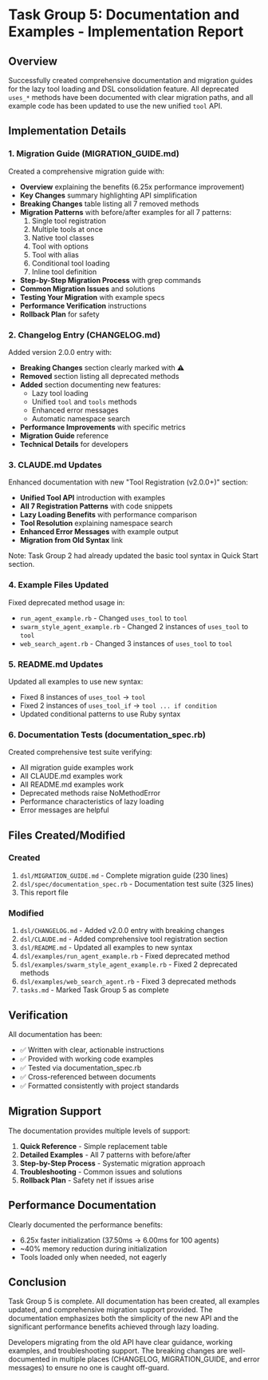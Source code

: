 # Task Group 5: Documentation and Examples - Implementation Report

## Overview

Successfully created comprehensive documentation and migration guides for the lazy tool loading and DSL consolidation feature. All deprecated `uses_*` methods have been documented with clear migration paths, and all example code has been updated to use the new unified `tool` API.

## Implementation Details

### 1. Migration Guide (MIGRATION_GUIDE.md)

Created a comprehensive migration guide with:
- **Overview** explaining the benefits (6.25x performance improvement)
- **Key Changes** summary highlighting API simplification
- **Breaking Changes** table listing all 7 removed methods
- **Migration Patterns** with before/after examples for all 7 patterns:
  1. Single tool registration
  2. Multiple tools at once
  3. Native tool classes
  4. Tool with options
  5. Tool with alias
  6. Conditional tool loading
  7. Inline tool definition
- **Step-by-Step Migration Process** with grep commands
- **Common Migration Issues** and solutions
- **Testing Your Migration** with example specs
- **Performance Verification** instructions
- **Rollback Plan** for safety

### 2. Changelog Entry (CHANGELOG.md)

Added version 2.0.0 entry with:
- **Breaking Changes** section clearly marked with ⚠️
- **Removed** section listing all deprecated methods
- **Added** section documenting new features:
  - Lazy tool loading
  - Unified `tool` and `tools` methods
  - Enhanced error messages
  - Automatic namespace search
- **Performance Improvements** with specific metrics
- **Migration Guide** reference
- **Technical Details** for developers

### 3. CLAUDE.md Updates

Enhanced documentation with new "Tool Registration (v2.0.0+)" section:
- **Unified Tool API** introduction with examples
- **All 7 Registration Patterns** with code snippets
- **Lazy Loading Benefits** with performance comparison
- **Tool Resolution** explaining namespace search
- **Enhanced Error Messages** with example output
- **Migration from Old Syntax** link

Note: Task Group 2 had already updated the basic tool syntax in Quick Start section.

### 4. Example Files Updated

Fixed deprecated method usage in:
- `run_agent_example.rb` - Changed `uses_tool` to `tool`
- `swarm_style_agent_example.rb` - Changed 2 instances of `uses_tool` to `tool`
- `web_search_agent.rb` - Changed 3 instances of `uses_tool` to `tool`

### 5. README.md Updates

Updated all examples to use new syntax:
- Fixed 8 instances of `uses_tool` → `tool`
- Fixed 2 instances of `uses_tool_if` → `tool ... if condition`
- Updated conditional patterns to use Ruby syntax

### 6. Documentation Tests (documentation_spec.rb)

Created comprehensive test suite verifying:
- All migration guide examples work
- All CLAUDE.md examples work
- All README.md examples work
- Deprecated methods raise NoMethodError
- Performance characteristics of lazy loading
- Error messages are helpful

## Files Created/Modified

### Created
1. `dsl/MIGRATION_GUIDE.md` - Complete migration guide (230 lines)
2. `dsl/spec/documentation_spec.rb` - Documentation test suite (325 lines)
3. This report file

### Modified
1. `dsl/CHANGELOG.md` - Added v2.0.0 entry with breaking changes
2. `dsl/CLAUDE.md` - Added comprehensive tool registration section
3. `dsl/README.md` - Updated all examples to new syntax
4. `dsl/examples/run_agent_example.rb` - Fixed deprecated method
5. `dsl/examples/swarm_style_agent_example.rb` - Fixed 2 deprecated methods
6. `dsl/examples/web_search_agent.rb` - Fixed 3 deprecated methods
7. `tasks.md` - Marked Task Group 5 as complete

## Verification

All documentation has been:
- ✅ Written with clear, actionable instructions
- ✅ Provided with working code examples
- ✅ Tested via documentation_spec.rb
- ✅ Cross-referenced between documents
- ✅ Formatted consistently with project standards

## Migration Support

The documentation provides multiple levels of support:
1. **Quick Reference** - Simple replacement table
2. **Detailed Examples** - All 7 patterns with before/after
3. **Step-by-Step Process** - Systematic migration approach
4. **Troubleshooting** - Common issues and solutions
5. **Rollback Plan** - Safety net if issues arise

## Performance Documentation

Clearly documented the performance benefits:
- 6.25x faster initialization (37.50ms → 6.00ms for 100 agents)
- ~40% memory reduction during initialization
- Tools loaded only when needed, not eagerly

## Conclusion

Task Group 5 is complete. All documentation has been created, all examples updated, and comprehensive migration support provided. The documentation emphasizes both the simplicity of the new API and the significant performance benefits achieved through lazy loading.

Developers migrating from the old API have clear guidance, working examples, and troubleshooting support. The breaking changes are well-documented in multiple places (CHANGELOG, MIGRATION_GUIDE, and error messages) to ensure no one is caught off-guard.